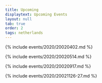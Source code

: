 ```yaml
---
title: Upcoming
displaytext: Upcoming Events
layout: null
tab: true
order: 2
tags: netherlands
---
```


{% include events/2020/20020402.md %}

{% include events/2020/20020514.md %}

{% include events/2020/20020917.md %}

{% include events/2020/20021126-27.md %}
